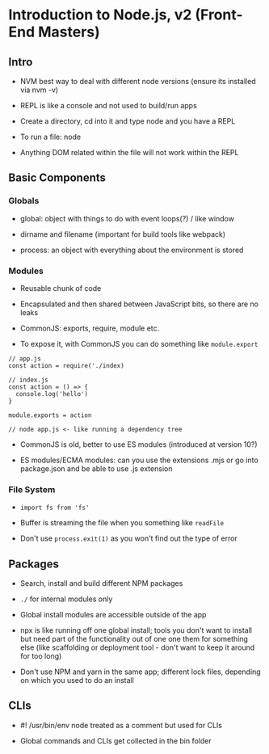 # Introduction to Node.js, v2 (Front-End Masters)

## Intro

- NVM best way to deal with different node versions (ensure its installed via nvm -v)

- REPL is like a console and not used to build/run apps

- Create a directory, cd into it and type node and you have a REPL

- To run a file: node <file-name>

- Anything DOM related within the file will not work within the REPL

## Basic Components

### Globals

- global: object with things to do with event loops(?) / like window

- dirname and filename (important for build tools like webpack)

- process: an object with everything about the environment is stored

### Modules

- Reusable chunk of code

- Encapsulated and then shared between JavaScript bits, so there are no leaks

- CommonJS: exports, require, module etc.

- To expose it, with CommonJS you can do something like `module.export`

```
// app.js
const action = require('./index)

// index.js
const action = () => {
  console.log('hello')
}

module.exports = action

// node app.js <- like running a dependency tree
```

- CommonJS is old, better to use ES modules (introduced at version 10?)

- ES modules/ECMA modules: can you use the extensions .mjs or go into package.json and be able to use .js extension

### File System

- `import fs from 'fs'`

- Buffer is streaming the file when you something like `readFile`

- Don't use `process.exit(1)` as you won't find out the type of error

## Packages

- Search, install and build different NPM packages

- `./` for internal modules only

- Global install modules are accessible outside of the app

- npx is like running off one global install; tools you don't want to install but need part of the functionality out of one one them for something else (like scaffolding or deployment tool - don't want to keep it around for too long)

- Don't use NPM and yarn in the same app; different lock files, depending on which you used to do an install

## CLIs

- #! /usr/bin/env node treated as a comment but used for CLIs

- Global commands and CLIs get collected in the bin folder
